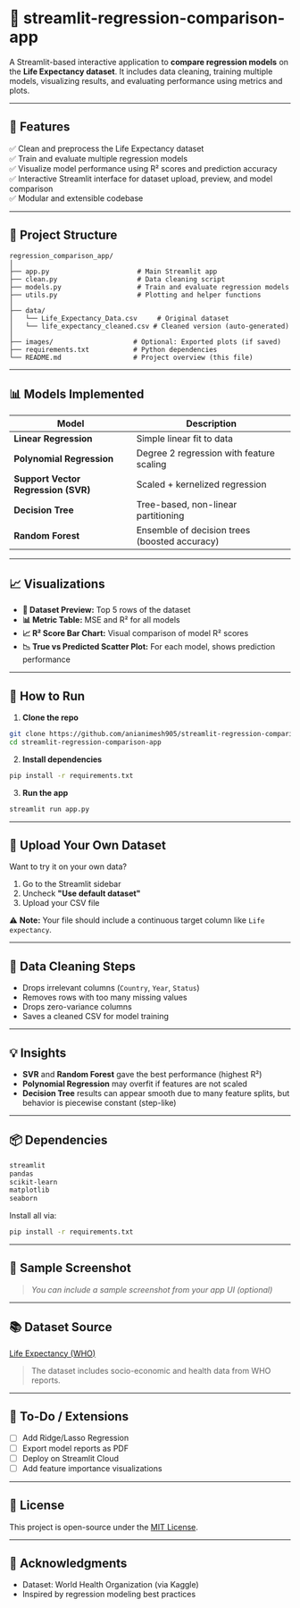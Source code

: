 # 🔬 streamlit-regression-comparison-app

A Streamlit-based interactive application to **compare regression models** on the **Life Expectancy dataset**. It includes data cleaning, training multiple models, visualizing results, and evaluating performance using metrics and plots.

---

## 📌 Features

✅ Clean and preprocess the Life Expectancy dataset  
✅ Train and evaluate multiple regression models  
✅ Visualize model performance using R² scores and prediction accuracy  
✅ Interactive Streamlit interface for dataset upload, preview, and model comparison  
✅ Modular and extensible codebase

---

## 📁 Project Structure

```
regression_comparison_app/
│
├── app.py                      # Main Streamlit app
├── clean.py                    # Data cleaning script
├── models.py                   # Train and evaluate regression models
├── utils.py                    # Plotting and helper functions
│
├── data/
│   └── Life_Expectancy_Data.csv     # Original dataset
│   └── life_expectancy_cleaned.csv # Cleaned version (auto-generated)
│
├── images/                    # Optional: Exported plots (if saved)
├── requirements.txt           # Python dependencies
└── README.md                  # Project overview (this file)
```

---

## 📊 Models Implemented

| Model                               | Description                                   |
| ----------------------------------- | --------------------------------------------- |
| **Linear Regression**               | Simple linear fit to data                     |
| **Polynomial Regression**           | Degree 2 regression with feature scaling      |
| **Support Vector Regression (SVR)** | Scaled + kernelized regression                |
| **Decision Tree**                   | Tree-based, non-linear partitioning           |
| **Random Forest**                   | Ensemble of decision trees (boosted accuracy) |

---

## 📈 Visualizations

- **📄 Dataset Preview:** Top 5 rows of the dataset
- **📊 Metric Table:** MSE and R² for all models
- **📈 R² Score Bar Chart:** Visual comparison of model R² scores
- **📉 True vs Predicted Scatter Plot:** For each model, shows prediction performance

---

## 🚀 How to Run

1. **Clone the repo**

```bash
git clone https://github.com/anianimesh905/streamlit-regression-comparison-app.git
cd streamlit-regression-comparison-app
```

2. **Install dependencies**

```bash
pip install -r requirements.txt
```

3. **Run the app**

```bash
streamlit run app.py
```

---

## 🧪 Upload Your Own Dataset

Want to try it on your own data?

1. Go to the Streamlit sidebar
2. Uncheck **"Use default dataset"**
3. Upload your CSV file

⚠️ **Note:** Your file should include a continuous target column like `Life expectancy`.

---

## 🧹 Data Cleaning Steps

- Drops irrelevant columns (`Country`, `Year`, `Status`)
- Removes rows with too many missing values
- Drops zero-variance columns
- Saves a cleaned CSV for model training

---

## 💡 Insights

- **SVR** and **Random Forest** gave the best performance (highest R²)
- **Polynomial Regression** may overfit if features are not scaled
- **Decision Tree** results can appear smooth due to many feature splits, but behavior is piecewise constant (step-like)

---

## 📦 Dependencies

```txt
streamlit
pandas
scikit-learn
matplotlib
seaborn
```

Install all via:

```bash
pip install -r requirements.txt
```

---

## 📸 Sample Screenshot

> _You can include a sample screenshot from your app UI (optional)_

---

## 📚 Dataset Source

[Life Expectancy (WHO)](https://www.kaggle.com/datasets/kumarajarshi/life-expectancy-who)

> The dataset includes socio-economic and health data from WHO reports.

---

## 📂 To-Do / Extensions

- [ ] Add Ridge/Lasso Regression
- [ ] Export model reports as PDF
- [ ] Deploy on Streamlit Cloud
- [ ] Add feature importance visualizations

---

## 📜 License

This project is open-source under the [MIT License](LICENSE).

---

## 🙌 Acknowledgments

- Dataset: World Health Organization (via Kaggle)
- Inspired by regression modeling best practices
